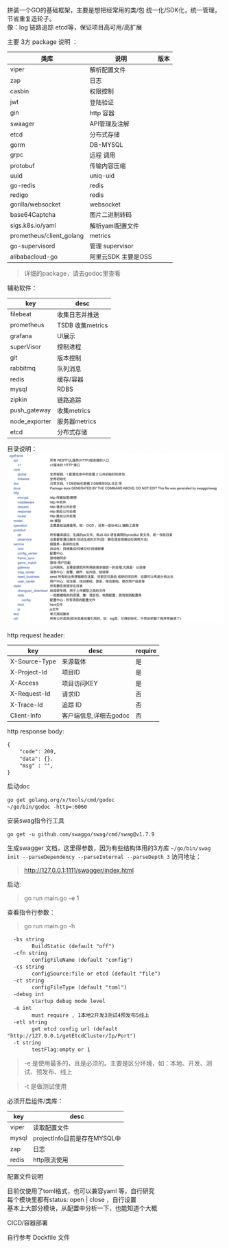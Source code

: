 拼装一个GO的基础框架，主要是想把经常用的类/包 统一化/SDK化，统一管理，节省重复造轮子。  
像：log 链路追踪 etcd等，保证项目高可用/高扩展

主要 3方 package 说明 ：

| 类库                       | 说明            | 版本  |
|--------------------------|---------------|-----|
| viper                    | 解析配置文件        ||     |
| zap                      | 日志            |     |
| casbin                   | 权限控制          ||     |
| jwt                      | 登陆验证          ||     |
| gin                      | http 容器       ||     |
| swaager                  | API管理及注解      ||     |
| etcd                     | 分布式存储         ||     |
| gorm                     | DB-MYSQL      ||     |
| grpc                     | 远程 调用         ||     |
| protobuf                 | 传输内容压缩        ||     |
| uuid                     | uniq-uid      ||     |
| go-redis                 | redis         ||     |
| redigo                   | redis         ||     |
| gorilla/websocket        | websocket     ||     |
| base64Captcha            | 图片二进制转码       ||     |
| sigs.k8s.io/yaml         | 解析yaml配置文件    ||     |
| prometheus/client_golang | metrics       ||     |
| go-supervisord           | 管理 supervisor ||     |
| alibabacloud-go          | 阿里云SDK 主要是OSS ||     |

>详细的package，请去godoc里查看


辅助软件：

| key           | desc           |
|---------------|----------------|
| filebeat      | 收集日志并推送        |
| prometheus    | TSDB 收集metrics |
| grafana       | UI展示           |
| superVisor    | 控制进程           |
| git           | 版本控制           |
| rabbitmq      | 队列消息           |
| redis         | 缓存/容器          |
| mysql         | RDBS           |
| zipkin        | 链路追踪           |
| push_gateway  | 收集metrics      |
| node_exporter | 服务器metrics     |
| etcd          | 分布式存储          |


目录说明：
![目录说明](https://github.com/mqzhifu/zgoframe/blob/master/dir_desc.png)

http request header:

| key           | desc           | require |
|---------------|----------------|---------|
| X-Source-Type | 来源载体           | 是       |
| X-Project-Id  | 项目ID           | 是       |
| X-Access      | 项目访问KEY        | 是       |
| X-Request-Id  | 请求ID           | 否       |
| X-Trace-Id    | 追踪 ID          | 否       |
| Client-Info   | 客户端信息,详细去godoc | 否       |

http response body:

```azure
{
    "code": 200,
    "data": {}，
    "msg" : "",
}
```

启动doc
```
go get golang.org/x/tools/cmd/godoc
~/go/bin/godoc -http=:6060
```

安装swag指令行工具
```
go get -u github.com/swaggo/swag/cmd/swag@v1.7.9
```
生成swagger 文档，这里得参数，因为有些结构体用的3方库
``
~/go/bin/swag init --parseDependency --parseInternal --parseDepth 3
``
访问地址：
>http://127.0.0.1:1111/swagger/index.html

启动:
>go run main.go -e 1

查看指令行参数：
>go run main.go -h
```
  -bs string
    	BuildStatic (default "off")
  -cfn string
    	configFileName (default "config")
  -cs string
    	configSource:file or etcd (default "file")
  -ct string
    	configFileType (default "toml")
  -debug int
    	startup debug mode level
  -e int
    	must require , 1本地2开发3测试4预发布5线上
  -etl string
    	get etcd config url (default "http://127.0.0.1/getEtcdCluster/Ip/Port")
  -t string
    	testFlag:empty or 1
```
>-e 是使用最多的，且是必须的。主要是区分环境，如：本地、开发、测试、预发布、线上 

>-t 是做测试使用


必须开启组件/类库：

| key   | desc                   |
|-------|------------------------|
| viper | 读取配置文件                 |
| mysql | projectInfo目前是存在MYSQL中 |
| zap   | 日志                     |
| redis | http限流使用               |



配置文件说明

目前仅使用了toml格式，也可以兼容yaml 等，自行研究    
每个模块里都有status: open  | close ，自行设置  
基本上大部分模块，从配置中分析一下，也能知道个大概  

CICD/容器部署

自行参考 Dockfile 文件

